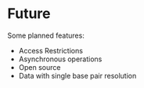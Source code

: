 # Future

Some planned features:
 * Access Restrictions
 * Asynchronous operations
 * Open source
 * Data with single base pair resolution